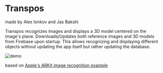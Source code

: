 # Transpos
made by Alex Ionkov and Jas Bakshi

Transpos recognizes images and displays a 3D model centered on the image's plane. Downloads/Updates both reference images and 3D models from Firebase upon startup. This allows recognizing and displaying different objects without updating the app itself but rather updating the database.

![demo](https://img42.com/xqtrB+)


based on [Apple's ARKit image recognition example](https://developer.apple.com/documentation/arkit/detecting_images_in_an_ar_experience)
